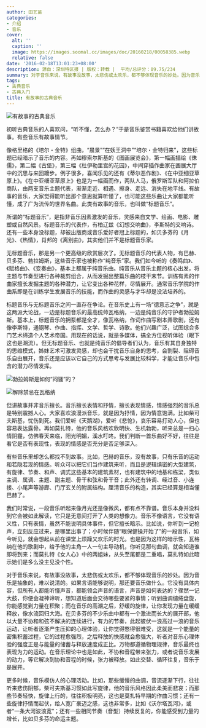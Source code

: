 ```yaml
---
author: 田艺苗
categories:
- 介绍
- 音乐
cover:
  alt: ''
  caption: ''
  image: https://images.soomal.cc/images/doc/20160218/00058385.webp
  relative: false
date: '2016-02-18T13:01:23+08:00'
description: 源自：深圳特区报 | 版权：转载 |  平均/总评分：09.75/234
summary: 对于音乐来说，有故事没故事，太悲伤或太欢乐，都不够体现音乐的妙处。因为音乐是抽象的，难以说清的。如果言语能够说明，那还要音乐做什么。它没有具体内容，但所有人都能听懂声音，都能领会声音的语言，声音是如何表达的？骤然一记大鼓，你便会凝神谛听，想知道后面会交待哪些要紧的事情……
tags:
- 古典音乐
- 古典入门
title: 有故事的古典音乐
---
```


![有故事的古典音乐](https://images.soomal.cc/images/doc/20160218/00058385.webp)





初听古典音乐的人喜欢问，“听不懂，怎么办？”于是音乐鉴赏书籍喜欢给他们讲故事。有些音乐有故事情节。

像格里格的《培尔・金特》组曲，“晨景”“在妖王洞中”“培尔・金特归来”，这些标题已经暗示了音乐的内容。再如穆索尔斯基的《图画展览会》，第一幅画描绘《侏儒》，第二幅《古堡》，第三幅《杜伊勒里宫的花园》，中间穿插作曲家在画展大厅中的沉思与来回踱步。例子很多，喜闻乐见的还有《蒂尔恶作剧》、《在中亚细亚草原上》。《在中亚细亚草原上》也是为一幅画而作，两队人马，俄罗斯军队和阿拉伯商队，由两支音乐主题代表，渐渐走近、相遇、擦身、走远、消失在地平线。有故事的音乐，大家觉得能听出那个意思就算听懂了，也可能这些乐曲让大家都能听懂，成了广为流传的世界名曲。此类有故事的音乐，也叫做“标题音乐”。

所谓的“标题音乐”，是指非音乐因素激发的音乐，灵感来自文学、绘画、电影、雕塑或自然风景。标题音乐的代表作，有柏辽兹《幻想交响曲》，李斯特的交响诗。还有一些本身没标题，却被出版商或音乐爱好者冠上标题的，如贝多芬的《月光》、《热情》，肖邦的《离别曲》，其实他们并不是标题音乐家。

无标题音乐，那是另一个更高级的欣赏层次了。无标题音乐的代表人物，有巴赫、贝多芬、勃拉姆斯，这些音乐家也被称作“纯音乐”家。我们如今听的《奏鸣曲》、《赋格曲》、《变奏曲》，基本上都属于纯音乐曲。纯音乐从音乐主题的核心出发，将主题与节奏型进行各种裁剪组合，从而发掘出整篇乐曲的枝干末节。训练有素的作曲家擅长发掘主题的各种潜力，让它变出各种花样，尽情展开。通常音乐学院的作曲系即是在训练学生发展音乐的技能，而作曲的灵感与才华却是没法培养的。

标题音乐与无标题音乐之间一直存在争论。在音乐史上有一场“德意志之争”，就是这两派大论战，一边是标题音乐的最高统帅瓦格纳，一边是纯音乐的守护者勃拉姆斯。基本上，标题音乐的拥泵都是全才，像瓦格纳，作词作曲写剧本弄歌剧，还有像李斯特，通钢琴、作曲、指挥、文学、哲学、诗歌。他们兴趣广泛，试图综合多门艺术缔造个人艺术帝国。用现在的话说，就是多媒体，搞全方位视听体验（眼下这也是潮流）。但无标题音乐、也就是纯音乐的倡导者们认为，音乐有其自身独特的思维模式，姊妹艺术可激发灵感，却也会干扰音乐自身的思考，会割裂、阻碍音乐自由展开，音乐还是应该以它自己的方式思考与发展比较科学，才能让音乐中包含的潜力尽情发挥。

![勃拉姆斯是如何“闷骚”的？](https://images.soomal.cc/images/doc/20150412/00050760.webp)




![解除禁忌在瓦格纳](https://images.soomal.cc/images/doc/20130523/00031181.webp)





但讲故事并非音乐擅长。音乐擅长表情和抒情，擅长表现情感，情感强烈的音乐总是特别震撼人心。大家喜欢浪漫派音乐，就是因为抒情，因为情意饱满。比如柴可夫斯基，忧伤到死。我们爱听《天鹅湖》，爱听《悲怆》，哀乐容易打动人心，但也容易表达露骨。再如莫扎特，他的音乐风格欢欣明快、生机勃勃，听来总是一扫心情阴霾，仿佛春天来临，阳光明媚，溪水叮咚。我们判断一首乐曲好不好，往往是看它是否有表现性，表现的情感是否充分是否足够深入。

有些音乐里却怎么都找不到故事。比如，巴赫的音乐，没有故事，只有乐音的运动和若隐若现的情感。听众可以把它们当作建筑来听，而且是逻辑缜密的大型建筑，有旋律、节奏、和声、调式这些基本的建筑素材，也有建筑中的地基和栋梁，类似主调、属调、主题、副主题、骨干和弦和骨干音；此外还有转调、经过音、小连接、小尾声等游廊、门厅玄关的附属结构。厘清音乐的构造，其实已经算是相当懂巴赫了。

我们时常说，一段音乐听起来像月光还是像微风，都有点不靠谱。音乐本身并没料到它会被如此解读，它只是无意间打开了人类的想像力。音乐不像语言，它没有语义性，只有表情，虽然不能说明具体事件，但它擅长暗示。比如说，你听到一记枪声，立刻反应过来，是哪里出事了；小时候伴随“眼保健操开始了”的一段音乐，如今听见，就会想起从前在课堂上烦躁又欢乐的时光。也是因为这样的暗示性，瓦格纳在他的歌剧中，给予他的主角一人一句主导动机，你听见那句曲调，就会知道谁即将到来；而莫扎特《女人心》中的两姐妹，从头至尾都是二重唱，莫扎特如此暗示她们是多么没主见没个性。

对于音乐来说，有故事没故事，太悲伤或太欢乐，都不够体现音乐的妙处。因为音乐是抽象的，难以说清的。如果言语能够说明，那还要音乐做什么。它没有具体内容，但所有人都能听懂声音，都能领会声音的语言，声音是如何表达的？骤然一记大鼓，你便会凝神谛听，想知道后面会交待哪些要紧的事情；听到曲调缱绻盘旋，你能感觉到力量在积聚；而在音乐的高潮之后，舒缓的旋律，让你发现力量在缓缓释放，像水流回归大海。在贝多芬的不少乐曲中都有一个激进而长大的展开部，他以大量不协和和弦不解决的连续进行，有力的节奏，此起彼伏一浪高过一浪的音乐运动，让听者逐渐产生压抑的心理体验，让你觉得憋得很难受，这就是一个能量的密集积蓄过程，它的过程愈强烈，之后释放的快感就会愈强大，听者对音乐心理体验的强度正是与能量的储蓄与释放速度成正比。万物都遵循物理规律，音乐最终也表现为力的运动。在音乐理论中也是如此，不协和音程带来张力，或者说音乐发展的动力，等它解决到协和音程的时候，张力被释放。如此交替、循环往复，音乐于是展开。

更多时候，音乐模仿人的心理活动。比如，那些缓慢的曲调，音流逐渐下行，往往听来悲伤阴郁，柴可夫斯基习惯如此写旋律，他的音乐风格因此柔美而悲哀；而那些节奏轻快，旋律上行的，往往积极明亮，这也是莫扎特早期的作曲习惯；还有一些旋律抒情而起伏，给人宽广豪迈之感，这也非常多，比如《沃尔塔瓦河》，或者“一条大河波浪宽”；还有一些相同节奏（音型）持续反复的，你能感受到力量的增长，比如贝多芬的命运主题。